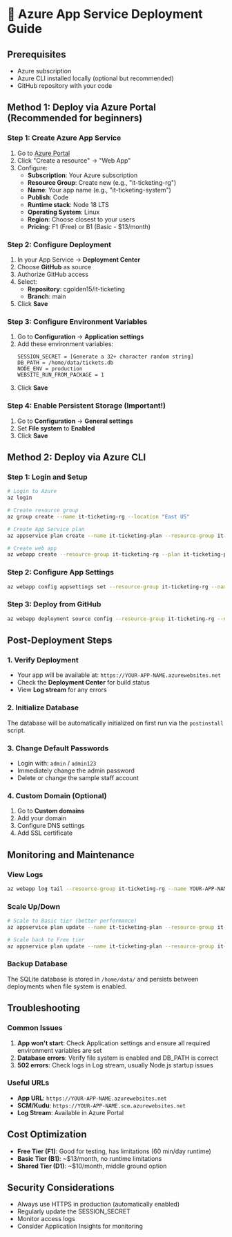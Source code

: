 # 🚀 Azure App Service Deployment Guide

## Prerequisites
- Azure subscription
- Azure CLI installed locally (optional but recommended)
- GitHub repository with your code

## Method 1: Deploy via Azure Portal (Recommended for beginners)

### Step 1: Create Azure App Service
1. Go to [Azure Portal](https://portal.azure.com)
2. Click "Create a resource" → "Web App"
3. Configure:
   - **Subscription**: Your Azure subscription
   - **Resource Group**: Create new (e.g., "it-ticketing-rg")
   - **Name**: Your app name (e.g., "it-ticketing-system")
   - **Publish**: Code
   - **Runtime stack**: Node 18 LTS
   - **Operating System**: Linux
   - **Region**: Choose closest to your users
   - **Pricing**: F1 (Free) or B1 (Basic - $13/month)

### Step 2: Configure Deployment
1. In your App Service → **Deployment Center**
2. Choose **GitHub** as source
3. Authorize GitHub access
4. Select:
   - **Repository**: cgolden15/it-ticketing
   - **Branch**: main
5. Click **Save**

### Step 3: Configure Environment Variables
1. Go to **Configuration** → **Application settings**
2. Add these environment variables:
   ```
   SESSION_SECRET = [Generate a 32+ character random string]
   DB_PATH = /home/data/tickets.db
   NODE_ENV = production
   WEBSITE_RUN_FROM_PACKAGE = 1
   ```
3. Click **Save**

### Step 4: Enable Persistent Storage (Important!)
1. Go to **Configuration** → **General settings**
2. Set **File system** to **Enabled**
3. Click **Save**

## Method 2: Deploy via Azure CLI

### Step 1: Login and Setup
```bash
# Login to Azure
az login

# Create resource group
az group create --name it-ticketing-rg --location "East US"

# Create App Service plan
az appservice plan create --name it-ticketing-plan --resource-group it-ticketing-rg --sku F1 --is-linux

# Create web app
az webapp create --resource-group it-ticketing-rg --plan it-ticketing-plan --name YOUR-APP-NAME --runtime "NODE|18-lts" --deployment-local-git
```

### Step 2: Configure App Settings
```bash
az webapp config appsettings set --resource-group it-ticketing-rg --name YOUR-APP-NAME --settings SESSION_SECRET="your-super-strong-secret" DB_PATH="/home/data/tickets.db" NODE_ENV="production" WEBSITE_RUN_FROM_PACKAGE="1"
```

### Step 3: Deploy from GitHub
```bash
az webapp deployment source config --resource-group it-ticketing-rg --name YOUR-APP-NAME --repo-url https://github.com/cgolden15/it-ticketing --branch main --manual-integration
```

## Post-Deployment Steps

### 1. Verify Deployment
- Your app will be available at: `https://YOUR-APP-NAME.azurewebsites.net`
- Check the **Deployment Center** for build status
- View **Log stream** for any errors

### 2. Initialize Database
The database will be automatically initialized on first run via the `postinstall` script.

### 3. Change Default Passwords
- Login with: `admin` / `admin123`
- Immediately change the admin password
- Delete or change the sample staff account

### 4. Custom Domain (Optional)
1. Go to **Custom domains**
2. Add your domain
3. Configure DNS settings
4. Add SSL certificate

## Monitoring and Maintenance

### View Logs
```bash
az webapp log tail --resource-group it-ticketing-rg --name YOUR-APP-NAME
```

### Scale Up/Down
```bash
# Scale to Basic tier (better performance)
az appservice plan update --name it-ticketing-plan --resource-group it-ticketing-rg --sku B1

# Scale back to Free tier
az appservice plan update --name it-ticketing-plan --resource-group it-ticketing-rg --sku F1
```

### Backup Database
The SQLite database is stored in `/home/data/` and persists between deployments when file system is enabled.

## Troubleshooting

### Common Issues
1. **App won't start**: Check Application settings and ensure all required environment variables are set
2. **Database errors**: Verify file system is enabled and DB_PATH is correct
3. **502 errors**: Check logs in Log stream, usually Node.js startup issues

### Useful URLs
- **App URL**: `https://YOUR-APP-NAME.azurewebsites.net`
- **SCM/Kudu**: `https://YOUR-APP-NAME.scm.azurewebsites.net`
- **Log Stream**: Available in Azure Portal

## Cost Optimization
- **Free Tier (F1)**: Good for testing, has limitations (60 min/day runtime)
- **Basic Tier (B1)**: ~$13/month, no runtime limitations
- **Shared Tier (D1)**: ~$10/month, middle ground option

## Security Considerations
- Always use HTTPS in production (automatically enabled)
- Regularly update the SESSION_SECRET
- Monitor access logs
- Consider Application Insights for monitoring
